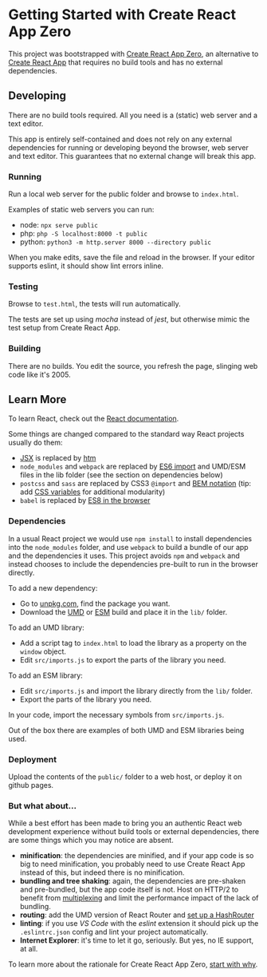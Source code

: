 # Getting Started with Create React App Zero

This project was bootstrapped with [Create React App Zero](https://TODO),
an alternative to [Create React App](https://github.com/facebook/create-react-app) that requires no build tools and has no external dependencies.

## Developing

There are no build tools required. All you need is a (static) web server and a text editor.

This app is entirely self-contained and does not rely on any external dependencies for running or developing beyond the browser, web server and text editor. This guarantees that no external change will break this app.

### Running

Run a local web server for the public folder and browse to `index.html`.

Examples of static web servers you can run:

- node: `npx serve public`
- php: `php -S localhost:8000 -t public`
- python: `python3 -m http.server 8000 --directory public`

When you make edits, save the file and reload in the browser.
If your editor supports eslint, it should show lint errors inline.

### Testing

Browse to `test.html`, the tests will run automatically.

The tests are set up using *mocha* instead of *jest*, but otherwise mimic the test setup from Create React App.

### Building

There are no builds. You edit the source, you refresh the page, slinging web code like it's 2005.

## Learn More

To learn React, check out the [React documentation](https://reactjs.org/).

Some things are changed compared to the standard way React projects usually do them:

- [JSX](https://reactjs.org/docs/add-react-to-a-website.html#optional-try-react-with-jsx) is replaced by [htm](https://github.com/developit/htm)
- `node_modules` and `webpack` are replaced by [ES6 import](https://developer.mozilla.org/en-US/docs/Web/JavaScript/Reference/Statements/import) and UMD/ESM files in the lib folder (see the section on dependencies below)
- `postcss` and `sass` are replaced by CSS3 `@import` and [BEM notation](http://getbem.com/introduction/) (tip: add [CSS variables](https://developer.mozilla.org/en-US/docs/Web/CSS/Using_CSS_custom_properties) for additional modularity)
- `babel` is replaced by [ES8 in the browser](https://caniuse.com/?search=es8)

### Dependencies

In a usual React project we would use `npm install` to install dependencies into the `node_modules` folder,
and use `webpack` to build a bundle of our app and the dependencies it uses. This project avoids `npm` and `webpack` and instead chooses to include the dependencies pre-built to run in the browser directly.

To add a new dependency:
- Go to [unpkg.com](https://unpkg.com), find the package you want.
- Download the [UMD](https://github.com/umdjs/umd) or [ESM](https://nodejs.org/api/esm.html) build and place it in the `lib/` folder.

To add an UMD library:
- Add a script tag to `index.html` to load the library as a property on the `window` object.
- Edit `src/imports.js` to export the parts of the library you need.

To add an ESM library:
- Edit `src/imports.js` and import the library directly from the `lib/` folder.
- Export the parts of the library you need.

In your code, import the necessary symbols from `src/imports.js`.

Out of the box there are examples of both UMD and ESM libraries being used.

### Deployment

Upload the contents of the `public/` folder to a web host, or deploy it on github pages.

### But what about...

While a best effort has been made to bring you an authentic React web development experience without build tools or external dependencies, there are some things which you may notice are absent.

- **minification**: the dependencies are minified, and if your app code is so big to need minification, you probably need to use Create React App instead of this, but indeed there is no minification.
- **bundling and tree shaking**: again, the dependencies are pre-shaken and pre-bundled, but the app code itself is not. Host on HTTP/2 to benefit from [multiplexing](https://developers.google.com/web/fundamentals/performance/http2/#request_and_response_multiplexing) and limit the performance impact of the lack of bundling.
- **routing**: add the UMD version of React Router and [set up a HashRouter](https://www.pluralsight.com/guides/using-react-router-with-cdn-links)
- **linting**: if you use *VS Code* with the *eslint* extension it should pick up the `.eslintrc.json` config and lint your project automatically.
- **Internet Explorer**: it's time to let it go, seriously. But yes, no IE support, at all.

To learn more about the rationale for Create React App Zero, [start with why](WHY.md).

